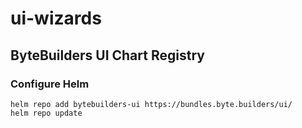 # ui-wizards

## ByteBuilders UI Chart Registry

### Configure Helm

```console
helm repo add bytebuilders-ui https://bundles.byte.builders/ui/
helm repo update
```
